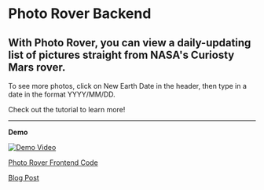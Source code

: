 # Photo Rover Backend

## With Photo Rover, you can view a daily-updating list of pictures straight from NASA's Curiosty Mars rover. 

To see more photos, click on New Earth Date in the header, then type in a date in the format YYYY/MM/DD. 

Check out the tutorial to learn more!

---

**Demo**

[![Demo Video](http://img.youtube.com/vi/m2Ufl3jyjNQ/0.jpg)](http://www.youtube.com/watch?v=m2Ufl3jyjNQ)

[Photo Rover Frontend Code](https://github.com/colerau/photo-rover-frontend-v3)

[Blog Post](https://dev.to/colerau/photo-rover-flatiron-school-final-project-4d8h)
